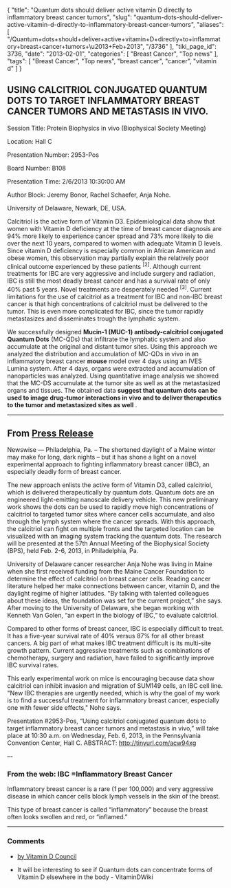 {
    "title": "Quantum dots should deliver active vitamin D directly to inflammatory breast cancer tumors",
    "slug": "quantum-dots-should-deliver-active-vitamin-d-directly-to-inflammatory-breast-cancer-tumors",
    "aliases": [
        "/Quantum+dots+should+deliver+active+vitamin+D+directly+to+inflammatory+breast+cancer+tumors+\u2013+Feb+2013",
        "/3736"
    ],
    "tiki_page_id": 3736,
    "date": "2013-02-01",
    "categories": [
        "Breast Cancer",
        "Top news"
    ],
    "tags": [
        "Breast Cancer",
        "Top news",
        "breast cancer",
        "cancer",
        "vitamin d"
    ]
}


## USING CALCITRIOL CONJUGATED QUANTUM DOTS TO TARGET INFLAMMATORY BREAST CANCER TUMORS AND METASTASIS IN VIVO.

Session Title: 	Protein Biophysics in vivo (Biophysical Society Meeting)

Location: 	Hall C

Presentation Number: 	2953-Pos

Board Number: 	B108

Presentation Time: 	2/6/2013 10:30:00 AM

Author Block: 	Jeremy Bonor, Rachel Schaefer, Anja Nohe.

University of Delaware, Newark, DE, USA.

Calcitriol is the active form of Vitamin D3. Epidemiological data show that women with Vitamin D deficiency at the time of breast cancer diagnosis are 94% more likely to experience cancer spread and 73% more likely to die over the next 10 years, compared to women with adequate Vitamin D levels. Since vitamin D deficiency is especially common in African American and obese women, this observation may partially explain the relatively poor clinical outcome experienced by these patients <sup>[2]</sup>. Although current treatments for IBC are very aggressive and include surgery and radiation, IBC is still the most deadly breast cancer and has a survival rate of only 40% past 5 years. Novel treatments are desperately needed <sup>[3]</sup>. Current limitations for the use of calcitriol as a treatment for IBC and non-IBC breast cancer is that high concentrations of calcitriol must be delivered to the tumor. This is even more complicated for IBC, since the tumor rapidly metastasizes and disseminates trough the lymphatic system. 

We successfully designed  **Mucin-1 (MUC-1) antibody-calcitriol conjugated Quantum Dots**  (MC-QDs) that infiltrate the lymphatic system and also accumulate at the original and distant tumor sites. Using this approach we analyzed the distribution and accumulation of MC-QDs in vivo in an inflammatory breast cancer  **mouse**  model over 4 days using an IVES Lumina system. After 4 days, organs were extracted and accumulation of nanoparticles was analyzed. Using quantitative image analysis we showed that the MC-DS accumulate at the tumor site as well as at the metastasized organs and tissues. The obtained data  **suggest that quantum dots can be used to image drug-tumor interactions in vivo and to deliver therapeutics to the tumor and metastasized sites as well** .

---

## From [Press Release](http://www.newswise.com/articles/quantum-dots-deliver-vitamin-d-to-tumors-for-possible-inflammatory-breast-cancer-treatment%20)

Newswise — Philadelphia, Pa. – The shortened daylight of a Maine winter may make for long, dark nights – but it has shone a light on a novel experimental approach to fighting inflammatory breast cancer (IBC), an especially deadly form of breast cancer.

The new approach enlists the active form of Vitamin D3, called calcitriol, which is delivered therapeutically by quantum dots. Quantum dots are an engineered light-emitting nanoscale delivery vehicle. This new preliminary work shows the dots can be used to rapidly move high concentrations of calcitriol to targeted tumor sites where cancer cells accumulate, and also through the lymph system where the cancer spreads. With this approach, the calcitriol can fight on multiple fronts and the targeted location can be visualized with an imaging system tracking the quantum dots. The research will be presented at the 57th Annual Meeting of the Biophysical Society (BPS), held Feb. 2-6, 2013, in Philadelphia, Pa.

University of Delaware cancer researcher Anja Nohe was living in Maine when she first received funding from the Maine Cancer Foundation to determine the effect of calcitriol on breast cancer cells. Reading cancer literature helped her make connections between cancer, vitamin D, and the daylight regime of higher latitudes. "By talking with talented colleagues about these ideas, the foundation was set for the current project,” she says. After moving to the University of Delaware, she began working with Kenneth Van Golen, “an expert in the biology of IBC,” to evaluate calcitriol.

Compared to other forms of breast cancer, IBC is especially difficult to treat. It has a five-year survival rate of 40% versus 87% for all other breast cancers. A big part of what makes IBC treatment difficult is its multi-site growth pattern. Current aggressive treatments such as combinations of chemotherapy, surgery and radiation, have failed to significantly improve IBC survival rates.

This early experimental work on mice is encouraging because data show calcitriol can inhibit invasion and migration of SUM149 cells, an IBC cell line. "New IBC therapies are urgently needed, which is why the goal of my work is to find a successful treatment for inflammatory breast cancer, especially one with fewer side effects," Nohe says.

Presentation #2953-Pos, “Using calcitriol conjugated quantum dots to target inflammatory breast cancer tumors and metastasis in vivo,” will take place at 10:30 a.m. on Wednesday, Feb. 6, 2013, in the Pennsylvania Convention Center, Hall C. ABSTRACT: http://tinyurl.com/acw94xg

–-

### From the web:  IBC =Inflammatory Breast Cancer

Inflammatory breast cancer is a rare (1 per 100,000) and very aggressive disease in which cancer cells block lymph vessels in the skin of the breast. 

This type of breast cancer is called “inflammatory” because the breast often looks swollen and red, or “inflamed.”

---

### Comments

* [by Vitamin D Council](http://www.vitamindcouncil.org/quantum-dots-deliver-vitamin-d-to-tumors-for-breast-cancer-treatment/)

* It will be interesting to see if Quantum dots can concentrate forms of Vitamin D elsewhere in the body - VitaminDWiki